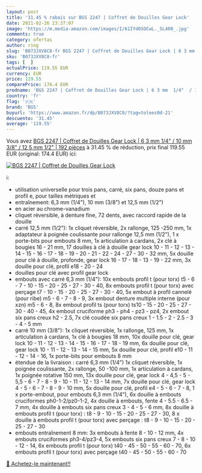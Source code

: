 ```yaml
---
layout: post
title: '31.45 % rabais sur BGS 2247 | Coffret de Douilles Gear Lock'
date: 2021-02-26 23:37:07
image: 'https://m.media-amazon.com/images/I/61IYd0SOCwL._SL400_.jpg'
comments: true
category: ofertas
author: ring
slug: 'B073JXV8C8-fr BGS 2247 | Coffret de Douilles Gear Lock | 6 3 mm 1/4" /...'
sku: 'B073JXV8C8-fr'
tags: [  ]
actualPrice: 119.55 EUR
currency: EUR
price: 119.55
comparePrice: 174.4 EUR
prodname: 'BGS 2247 | Coffret de Douilles Gear Lock | 6 3 mm  1/4"  / 10 mm  3/8"  / 12 5 mm  1/2"  | 192 pièces'
country: 'fr'
flag: '🇫🇷'
brand: 'BGS'
buyurl: 'https://www.amazon.fr/dp/B073JXV8C8/?tag=tolees0d-21'
descuento: '31.45'
average: '119.55'
---
```


Vous avez [BGS 2247 | Coffret de Douilles Gear Lock | 6 3 mm  1/4"  / 10 mm  3/8"  / 12 5 mm  1/2"  | 192 pièces](https://www.amazon.fr/dp/B073JXV8C8/?tag=tolees0d-21)  à  31.45 % de réduction, prix final  119.55 EUR (original: 174.4 EUR) ici:

[![BGS 2247 | Coffret de Douilles Gear Lock](https://m.media-amazon.com/images/I/61IYd0SOCwL._SL400_.jpg)](https://www.amazon.fr/dp/B073JXV8C8/?tag=tolees0d-21)

ℹ️:

- utilisation universelle pour trois pans, carré, six pans, douze pans et profil e, pour tailles métriques et
- entraînement: 6,3 mm (1/4"), 10 mm (3/8") et 12,5 mm (1/2")
- en acier au chrome-vanadium
- cliquet réversible, à denture fine, 72 dents, avec raccord rapide de la douille
- carré 12,5 mm (1/2"): 1x cliquet réversible, 2x rallonge, 125 -250 mm, 1x adaptateur à poignée coulissante pour rallonge 12,5 mm (1/2"), 1 x porte-bits pour embouts 8 mm, 1x articulation à cardans, 2x clé à bougies 16 - 21 mm, 17 douilles à clé à douille gear lock 10 - 11 - 12 - 13 - 14 - 15 - 16 - 17 - 18 - 19 - 20 - 21 - 22 - 24 - 27 - 30 - 32 mm, 5x douille pour clé à douille, profonde, gear lock 16 - 17 - 18 - 13 - 19 - 22 mm, 3x douille pour clé, profil e18 - 20 - 24
- douilles pour clé avec profil gear lock
- embouts avec carré 6,3 mm (1/4"): 10x embouts profil t (pour torx) t5 - 6 - 7 - 10 - 15 - 20 - 25 - 27 - 30 - 40, 8x embouts profil t (pour torx) avec perçage t7 - 10 - 15 - 20 - 25 - 27 - 30 - 40, 5x embout à profil cannelé (pour ribe) m5 - 6 - 7 - 8 - 9, 3x embout denture multiple interne (pour xzn) m5 - 6 - 8, 8x embout profil ts (pour torx) ts10 - 15 - 20 - 25 - 27 - 30 - 40 - 45, 4x embout cruciforme ph3 - ph4 - pz3 - pz4, 2x embout six pans creux h2 - 2.5, 7x clé coudée six pans creux 1 - 1.5 - 2 - 2.5 - 3 - 4 - 5 mm
- carré 10 mm (3/8"): 1x cliquet réversible, 1x rallonge, 125 mm, 1x articulation à cardans, 1x clé à bougies 18 mm, 10x douille pour clé, gear lock 10 - 11 - 12 - 13 - 14 - 15 - 16 - 17 - 18 - 19 mm, 6x douille pour clé, gear lock 10 - 11 - 12 - 13 - 14 - 15 mm, 5x douille pour clé, profil e10 - 11 - 12 - 14 - 16, 1x porte-bits pour embouts 8 mm
- étendue de la livraison : carré 6,3 mm (1/4") 1x cliquet réversible, 1x poignée coulissante, 2x rallonge, 50 -100 mm, 1x articulation à cardans, 1x poignée rotative 150 mm, 13x douille pour clé, gear lock 4 - 4,5 - 5 - 5,5 - 6 - 7 - 8 - 9 - 10 - 11 - 12 - 13 - 14 mm, 7x douille pour clé, gear lock 4 - 5 - 6 - 7 - 8 - 9 - 10 mm, 5x douille pour clé, profil e4 - 5 - 6 - 7 - 8, 1 x porte-embout, pour embouts 6,3 mm (1/4"), 6x douille à embouts cruciformes ph0-1-2/pz0-1-2, 4x douille à embouts, fente 4 - 5.5 - 6.5 - 7 mm, 4x douille à embouts six pans creux 3 - 4 - 5 - 6 mm, 8x douille à embouts profil t (pour torx) : t8 - 9 - 10 - 15 - 20 - 25 - 27 - 30, 8 x douille à embouts profil t (pour torx) avec perçage : t8 - 9 - 10 - 15 - 20 - 25 - 27 - 30
- embouts entraînement 8 mm: 3x embouts à fente 8 - 10 - 12 mm, 4x embouts cruciformes ph3-4/pz3-4, 5x embouts six pans creux 7 - 8 - 10 - 12 - 14, 6x embouts profil t (pour torx) t40 - 45 - 50 - 55 - 60 - 70, 6x embouts profil t (pour torx) avec perçage t40 - 45 - 50 - 55 - 60 - 70

[🛒 Achetez-le maintenant!!](https://www.amazon.fr/dp/B073JXV8C8/?tag=tolees0d-21)

